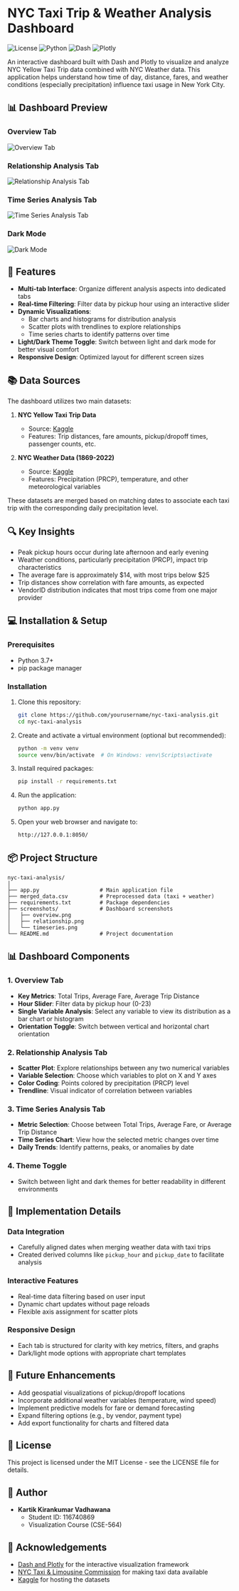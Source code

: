 # NYC Taxi Trip & Weather Analysis Dashboard

![License](https://img.shields.io/badge/license-MIT-blue.svg)
![Python](https://img.shields.io/badge/python-3.7+-blue.svg)
![Dash](https://img.shields.io/badge/dash-2.0+-blue.svg)
![Plotly](https://img.shields.io/badge/plotly-5.0+-blue.svg)

An interactive dashboard built with Dash and Plotly to visualize and analyze NYC Yellow Taxi Trip data combined with NYC Weather data. This application helps understand how time of day, distance, fares, and weather conditions (especially precipitation) influence taxi usage in New York City.

## 📊 Dashboard Preview

### Overview Tab
![Overview Tab](https://github.com/Vkartik-3/nyc-taxi-analysis/blob/main/screenshots/overview.jpeg)

### Relationship Analysis Tab
![Relationship Analysis Tab](https://github.com/Vkartik-3/nyc-taxi-analysis/blob/main/screenshots/relationship.jpeg)

### Time Series Analysis Tab
![Time Series Analysis Tab](https://github.com/Vkartik-3/nyc-taxi-analysis/blob/main/screenshots/time%20series.jpeg)

### Dark Mode
![Dark Mode](https://github.com/Vkartik-3/nyc-taxi-analysis/blob/main/screenshots/dark%20mode.jpeg)

## 🌟 Features

- **Multi-tab Interface**: Organize different analysis aspects into dedicated tabs
- **Real-time Filtering**: Filter data by pickup hour using an interactive slider
- **Dynamic Visualizations**: 
  - Bar charts and histograms for distribution analysis
  - Scatter plots with trendlines to explore relationships
  - Time series charts to identify patterns over time
- **Light/Dark Theme Toggle**: Switch between light and dark mode for better visual comfort
- **Responsive Design**: Optimized layout for different screen sizes

## 📚 Data Sources

The dashboard utilizes two main datasets:

1. **NYC Yellow Taxi Trip Data**
   - Source: [Kaggle](https://www.kaggle.com/datasets/elemento/nyc-yellow-taxi-trip-data)
   - Features: Trip distances, fare amounts, pickup/dropoff times, passenger counts, etc.

2. **NYC Weather Data (1869-2022)**
   - Source: [Kaggle](https://www.kaggle.com/datasets/danbraswell/new-york-city-weather-18692022/data)
   - Features: Precipitation (PRCP), temperature, and other meteorological variables

These datasets are merged based on matching dates to associate each taxi trip with the corresponding daily precipitation level.

## 🔍 Key Insights

- Peak pickup hours occur during late afternoon and early evening
- Weather conditions, particularly precipitation (PRCP), impact trip characteristics
- The average fare is approximately $14, with most trips below $25
- Trip distances show correlation with fare amounts, as expected
- VendorID distribution indicates that most trips come from one major provider

## 💻 Installation & Setup

### Prerequisites

- Python 3.7+
- pip package manager

### Installation

1. Clone this repository:
   ```bash
   git clone https://github.com/yourusername/nyc-taxi-analysis.git
   cd nyc-taxi-analysis
   ```

2. Create and activate a virtual environment (optional but recommended):
   ```bash
   python -m venv venv
   source venv/bin/activate  # On Windows: venv\Scripts\activate
   ```

3. Install required packages:
   ```bash
   pip install -r requirements.txt
   ```

4. Run the application:
   ```bash
   python app.py
   ```

5. Open your web browser and navigate to:
   ```
   http://127.0.0.1:8050/
   ```

## 📦 Project Structure

```
nyc-taxi-analysis/
│
├── app.py                   # Main application file
├── merged_data.csv          # Preprocessed data (taxi + weather)
├── requirements.txt         # Package dependencies
├── screenshots/             # Dashboard screenshots
│   ├── overview.png
│   ├── relationship.png
│   └── timeseries.png
└── README.md                # Project documentation
```

## 📊 Dashboard Components

### 1. Overview Tab
- **Key Metrics**: Total Trips, Average Fare, Average Trip Distance
- **Hour Slider**: Filter data by pickup hour (0-23)
- **Single Variable Analysis**: Select any variable to view its distribution as a bar chart or histogram
- **Orientation Toggle**: Switch between vertical and horizontal chart orientation

### 2. Relationship Analysis Tab
- **Scatter Plot**: Explore relationships between any two numerical variables
- **Variable Selection**: Choose which variables to plot on X and Y axes
- **Color Coding**: Points colored by precipitation (PRCP) level
- **Trendline**: Visual indicator of correlation between variables

### 3. Time Series Analysis Tab
- **Metric Selection**: Choose between Total Trips, Average Fare, or Average Trip Distance
- **Time Series Chart**: View how the selected metric changes over time
- **Daily Trends**: Identify patterns, peaks, or anomalies by date

### 4. Theme Toggle
- Switch between light and dark themes for better readability in different environments

## 🔧 Implementation Details

### Data Integration
- Carefully aligned dates when merging weather data with taxi trips
- Created derived columns like `pickup_hour` and `pickup_date` to facilitate analysis

### Interactive Features
- Real-time data filtering based on user input
- Dynamic chart updates without page reloads
- Flexible axis assignment for scatter plots

### Responsive Design
- Each tab is structured for clarity with key metrics, filters, and graphs
- Dark/light mode options with appropriate chart templates

## 🚀 Future Enhancements

- Add geospatial visualizations of pickup/dropoff locations
- Incorporate additional weather variables (temperature, wind speed)
- Implement predictive models for fare or demand forecasting
- Expand filtering options (e.g., by vendor, payment type)
- Add export functionality for charts and filtered data

## 📝 License

This project is licensed under the MIT License - see the LICENSE file for details.

## 👤 Author

- **Kartik Kirankumar Vadhawana**
  - Student ID: 116740869
  - Visualization Course (CSE-564)

## 🙏 Acknowledgements

- [Dash and Plotly](https://plotly.com/dash/) for the interactive visualization framework
- [NYC Taxi & Limousine Commission](https://www1.nyc.gov/site/tlc/index.page) for making taxi data available
- [Kaggle](https://www.kaggle.com/) for hosting the datasets
